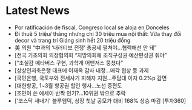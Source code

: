 # Latest News
-  Por ratificación de fiscal, Congreso local se aloja en Donceles
-  Đi thuê 5 triệu/ tháng nhưng chi 30 triệu mua nội thất: Vừa thay đổi decor và trang trí Giáng sinh hết 20 triệu đồng
-  美 의원 “中과의 ‘내러티브 전쟁’ 총공세 펼쳐야…협력해선 안 돼”
-  [전국 기초의회 의장협의회 “지방의회에 조직구성권·예산편성권 줘야”
-  [“초실감 메타버스 구현, 과학계 어밴저스 뭉쳤다”
-  [상상인저축은행 대표에 이재옥 감사 내정…매각 협상 등 과제
-  [국민은행, 국토부와 전세사기 피해자 지원…주담대 이자 0.2%p 감면
-  [대한항공, 1~3월 항공권 할인 행사…노선 증편도
-  [조민이 쓴 에세이 반짝 인기?…10위권 밖으로 추락
-  ['코스닥 새내기' 블루엠텍, 상장 첫날 공모가 대비 168% 상승 마감 [투자360]
